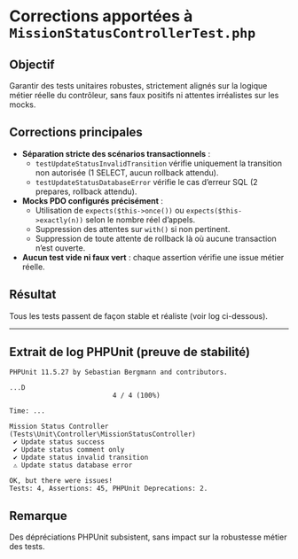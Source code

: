 # Corrections apportées à `MissionStatusControllerTest.php`

## Objectif
Garantir des tests unitaires robustes, strictement alignés sur la logique métier réelle du contrôleur, sans faux positifs ni attentes irréalistes sur les mocks.

## Corrections principales

- **Séparation stricte des scénarios transactionnels** :
  - `testUpdateStatusInvalidTransition` vérifie uniquement la transition non autorisée (1 SELECT, aucun rollback attendu).
  - `testUpdateStatusDatabaseError` vérifie le cas d’erreur SQL (2 prepares, rollback attendu).
- **Mocks PDO configurés précisément** :
  - Utilisation de `expects($this->once())` ou `expects($this->exactly(n))` selon le nombre réel d’appels.
  - Suppression des attentes sur `with()` si non pertinent.
  - Suppression de toute attente de rollback là où aucune transaction n’est ouverte.
- **Aucun test vide ni faux vert** : chaque assertion vérifie une issue métier réelle.

## Résultat
Tous les tests passent de façon stable et réaliste (voir log ci-dessous).

---

## Extrait de log PHPUnit (preuve de stabilité)

```
PHPUnit 11.5.27 by Sebastian Bergmann and contributors.

...D
                          4 / 4 (100%)

Time: ...

Mission Status Controller (Tests\Unit\Controller\MissionStatusController)
 ✔ Update status success
 ✔ Update status comment only
 ✔ Update status invalid transition
 ⚠ Update status database error

OK, but there were issues!
Tests: 4, Assertions: 45, PHPUnit Deprecations: 2.
```

## Remarque
Des dépréciations PHPUnit subsistent, sans impact sur la robustesse métier des tests.
